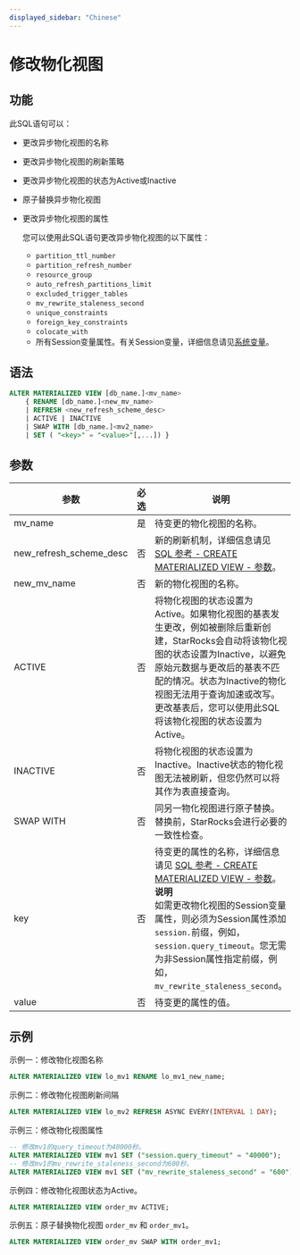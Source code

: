 ```yaml
---
displayed_sidebar: "Chinese"
---
```


# 修改物化视图

## 功能

此SQL语句可以：

- 更改异步物化视图的名称
- 更改异步物化视图的刷新策略
- 更改异步物化视图的状态为Active或Inactive
- 原子替换异步物化视图
- 更改异步物化视图的属性

  您可以使用此SQL语句更改异步物化视图的以下属性：

  - `partition_ttl_number`
  - `partition_refresh_number`
  - `resource_group`
  - `auto_refresh_partitions_limit`
  - `excluded_trigger_tables`
  - `mv_rewrite_staleness_second`
  - `unique_constraints`
  - `foreign_key_constraints`
  - `colocate_with`
  - 所有Session变量属性。有关Session变量，详细信息请见[系统变量](../../../reference/System_variable.md)。

## 语法

```SQL
ALTER MATERIALIZED VIEW [db_name.]<mv_name> 
    { RENAME [db_name.]<new_mv_name> 
    | REFRESH <new_refresh_scheme_desc> 
    | ACTIVE | INACTIVE 
    | SWAP WITH [db_name.]<mv2_name>
    | SET ( "<key>" = "<value>"[,...]) }
```

## 参数

| **参数**                | **必选** | **说明**                                                     |
| ----------------------- | -------- | ---------------------------------------------------------- |
| mv_name                 | 是       | 待变更的物化视图的名称。                                       |
| new_refresh_scheme_desc | 否       | 新的刷新机制，详细信息请见 [SQL 参考 - CREATE MATERIALIZED VIEW - 参数](../data-definition/CREATE_MATERIALIZED_VIEW.md#参数)。 |
| new_mv_name             | 否       | 新的物化视图的名称。                                           |
| ACTIVE                  | 否       | 将物化视图的状态设置为Active。如果物化视图的基表发生更改，例如被删除后重新创建，StarRocks会自动将该物化视图的状态设置为Inactive，以避免原始元数据与更改后的基表不匹配的情况。状态为Inactive的物化视图无法用于查询加速或改写。更改基表后，您可以使用此SQL将该物化视图的状态设置为Active。 |
| INACTIVE                | 否       | 将物化视图的状态设置为Inactive。Inactive状态的物化视图无法被刷新，但您仍然可以将其作为表直接查询。 |
| SWAP WITH               | 否       | 同另一物化视图进行原子替换。替换前，StarRocks会进行必要的一致性检查。|
| key                     | 否       | 待变更的属性的名称，详细信息请见 [SQL 参考 - CREATE MATERIALIZED VIEW - 参数](../data-definition/CREATE_MATERIALIZED_VIEW.md#参数)。<br />**说明**<br />如需更改物化视图的Session变量属性，则必须为Session属性添加`session.`前缀，例如，`session.query_timeout`。您无需为非Session属性指定前缀，例如，`mv_rewrite_staleness_second`。 |
| value                   | 否       | 待变更的属性的值。                                             |

## 示例

示例一：修改物化视图名称

```SQL
ALTER MATERIALIZED VIEW lo_mv1 RENAME lo_mv1_new_name;
```

示例二：修改物化视图刷新间隔

```SQL
ALTER MATERIALIZED VIEW lo_mv2 REFRESH ASYNC EVERY(INTERVAL 1 DAY);
```

示例三：修改物化视图属性

```SQL
-- 修改mv1的query_timeout为40000秒。
ALTER MATERIALIZED VIEW mv1 SET ("session.query_timeout" = "40000");
-- 修改mv1的mv_rewrite_staleness_second为600秒。
ALTER MATERIALIZED VIEW mv1 SET ("mv_rewrite_staleness_second" = "600");
```

示例四：修改物化视图状态为Active。

```SQL
ALTER MATERIALIZED VIEW order_mv ACTIVE;
```

示例五：原子替换物化视图 `order_mv` 和 `order_mv1`。

```SQL
ALTER MATERIALIZED VIEW order_mv SWAP WITH order_mv1;
```